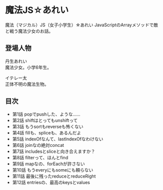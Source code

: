 # 魔法JS☆あれい

魔法（マジカル）JS（女子小学生）☆あれい
JavaScriptのArrayメソッドで敵と戦う魔法少女のお話。

## 登場人物

丹生あれい  
魔法少女。小学6年生。

イテレー太  
正体不明の魔法生物。

## 目次

* 第1話 popでpushした、ような……
* 第2話 shiftはとってもunshiftって
* 第3話 もうsortもreverseも怖くない
* 第4話 fillも、spliceも、あるんだよ
* 第5話 indexOfなんて、lastIndexOfなわけない
* 第6話 joinなの絶対concat
* 第7話 includesとsliceと向き合えますか？
* 第8話 filterって、ほんとfind
* 第9話 mapなの、forEachが許さない
* 第10話 もうeveryにもsomeにも頼らない
* 第11話 最後に残ったreduceとreduceRight
* 第12話 entriesの、最高のkeysとvalues


<!--stackedit_data:
eyJoaXN0b3J5IjpbMjAyMjU0NjUxOSwtODMzNDA4ODQ4LDEwMj
c4ODUyODYsLTEwODUzNzY2MzEsLTIwMzE3MzM5OTZdfQ==
-->
